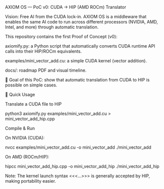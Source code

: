 AXIOM OS — PoC v0: CUDA → HIP (AMD ROCm) Translator

Vision: Free AI from the CUDA lock-in. AXIOM OS is a middleware that enables the same AI code to run across different processors (NVIDIA, AMD, Intel, and more) through automatic translation.

This repository contains the first Proof of Concept (v0):

axiomify.py: a Python script that automatically converts CUDA runtime API calls into their HIP/ROCm equivalents.

examples/mini_vector_add.cu: a simple CUDA kernel (vector addition).

docs/: roadmap PDF and visual timeline.

🎯 Goal of this PoC: show that automatic translation from CUDA to HIP is possible on simple cases.

🔧 Quick Usage

Translate a CUDA file to HIP

python3 axiomify.py examples/mini_vector_add.cu > mini_vector_add_hip.cpp


Compile & Run

On NVIDIA (CUDA):

nvcc examples/mini_vector_add.cu -o mini_vector_add
./mini_vector_add


On AMD (ROCm/HIP):

hipcc mini_vector_add_hip.cpp -o mini_vector_add_hip
./mini_vector_add_hip


Note: The kernel launch syntax <<<...>>> is generally accepted by HIP, making portability easier.
